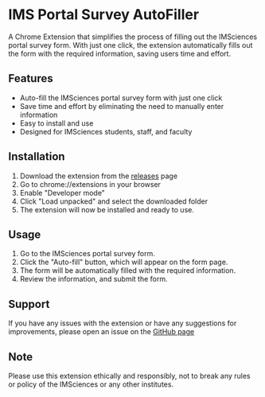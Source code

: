 <head><meta name="google-site-verification" content="Wkh5N54bF3SPcWObLCJeGC7H81HYB2r5HwdaseZTP8U" /></head>
<h1>IMS Portal Survey AutoFiller</h1><p>A Chrome Extension that simplifies the process of filling out the IMSciences portal survey form. With just one click, the extension automatically fills out the form with the required information, saving users time and effort.</p><h2>Features</h2><ul><li>Auto-fill the IMSciences portal survey form with just one click</li><li>Save time and effort by eliminating the need to manually enter information</li><li>Easy to install and use</li><li>Designed for IMSciences students, staff, and faculty</li></ul><h2>Installation</h2><ol><li>Download the extension from the <a href="https://github.com/Abw-0l0/IMSportal_survey_autoFiller" target="_new">releases</a> page</li><li>Go to chrome://extensions in your browser</li><li>Enable "Developer mode"</li><li>Click "Load unpacked" and select the downloaded folder</li><li>The extension will now be installed and ready to use.</li></ol><h2>Usage</h2><ol><li>Go to the IMSciences portal survey form.</li><li>Click the "Auto-fill" button, which will appear on the form page.</li><li>The form will be automatically filled with the required information.</li><li>Review the information, and submit the form.</li></ol><h2>Support</h2><p>If you have any issues with the extension or have any suggestions for improvements, please open an issue on the <a href="https://github.com/Abw-0l0/IMSportal_survey_autoFiller" target="_new">GitHub page</a></p><h2>Note</h2><p>Please use this extension ethically and responsibly, not to break any rules or policy of the IMSciences or any other institutes.</p>
